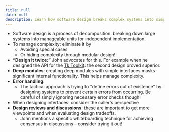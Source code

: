```yaml
---
title: null
date: null
description: Learn how software design breaks complex systems into simple, manageable modules with deep interfaces, error prevention, and effective design reviews to create better APIs and reduce complexity.
---
```


- Software design is a process of decomposition: breaking down large systems into manageable units for independent implementation.
- To manage complexity: eliminate it by
    - Avoiding special cases
    - Or hiding complexity through modular design!
- **“Design it twice:”** John advocates for this. For example when he designed the API for the [Tk Toolkit](https://substack.com/redirect/be933e4d-bfc9-4c23-abc0-8ec11693a0d0?j=eyJ1IjoiMzZjZzQifQ._O5LQ8gm17FUHREmkIpFc9EN343q2guSXSmB2Xjimcw): the second design proved superior.
- **Deep modules**: creating deep modules with simple interfaces masks significant internal functionality. This helps manage complexity.
- **Error handling:**
    - The tactical approach is trying to "define errors out of existence" by designing systems to prevent certain errors from occurring. Be careful of simply ignoring necessary error checks though!
- When designing interfaces: consider the caller's perspective
- **Design reviews and discussions**: these are important to get more viewpoints and when evaluating design tradeoffs.
    - John mentions a specific whiteboarding technique for achieving consensus in discussions – consider trying it out!

